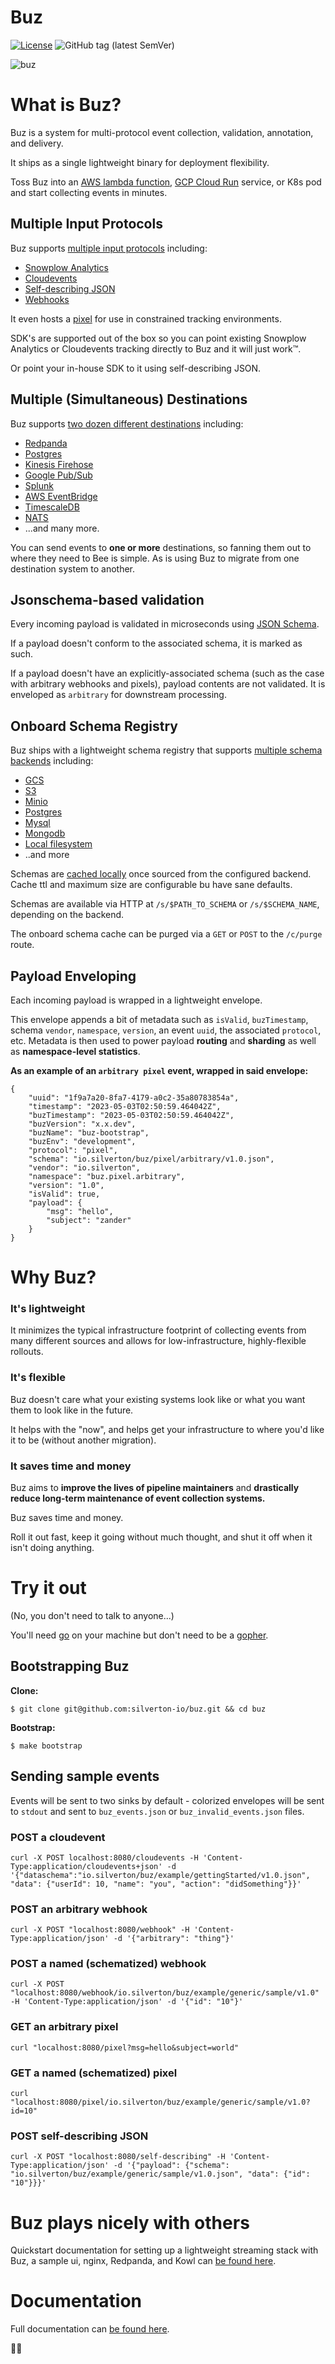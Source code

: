 # Buz

[![License](https://img.shields.io/badge/License-Apache%202.0-brightgreen.svg)](https://opensource.org/licenses/Apache-2.0)
![GitHub tag (latest SemVer)](https://img.shields.io/github/v/tag/silverton-io/buz)

<!-- ![tests](https://github.com/silverton-io/buz/actions/workflows/test/badge.svg) -->

![buz](img/buzz.png)

# What is Buz?

Buz is a system for multi-protocol event collection, validation, annotation, and delivery.

It ships as a single lightweight binary for deployment flexibility.

Toss Buz into an [AWS lambda function](https://aws.amazon.com/lambda/), [GCP Cloud Run](https://cloud.google.com/run) service, or K8s pod and start collecting events in minutes.

## Multiple Input Protocols

Buz supports [multiple input protocols](https://buz.dev/inputs/overview) including:

* [Snowplow Analytics](https://buz.dev/inputs/saas/snowplow)
* [Cloudevents](https://buz.dev/inputs/cloudNative/cloudevents)
* [Self-describing JSON](https://buz.dev/inputs/buz/self-describing)
* [Webhooks](https://buz.dev/inputs/buz/webhook)

It even hosts a [pixel](https://buz.dev/inputs/buz/pixel) for use in constrained tracking environments.

SDK's are supported out of the box so you can point existing Snowplow Analytics or Cloudevents tracking directly to Buz and it will just work™.

Or point your in-house SDK to it using self-describing JSON.

## Multiple (Simultaneous) Destinations

Buz supports [two dozen different destinations](https://buz.dev/outputs/overview) including:
* [Redpanda](https://buz.dev/outputs/stream/redpanda)
* [Postgres](https://buz.dev/outputs/database/postgres)
* [Kinesis Firehose](https://buz.dev/outputs/stream/aws-kinesis-firehose)
* [Google Pub/Sub](https://buz.dev/outputs/stream/google-pubsub)
* [Splunk](https://buz.dev/outputs/database/splunk)
* [AWS EventBridge](https://buz.dev/outputs/messageBus/aws-eventbridge)
* [TimescaleDB](https://buz.dev/outputs/timeseries/timescaledb)
* [NATS](https://buz.dev/outputs/messageBus/nats)
* ...and many more.

You can send events to **one or more** destinations, so fanning them out to where they need to Bee is simple. As is using Buz to migrate from one destination system to another.

## Jsonschema-based validation

Every incoming payload is validated in microseconds using [JSON Schema](https://json-schema.org/).

If a payload doesn't conform to the associated schema, it is marked as such.

If a payload doesn't have an explicitly-associated schema (such as the case with arbitrary webhooks and pixels), payload contents are not validated. It is enveloped as `arbitrary` for downstream processing.

## Onboard Schema Registry

Buz ships with a lightweight schema registry that supports [multiple schema backends](https://buz.dev/schema-registry/overview) including:

* [GCS](https://buz.dev/schema-registry/backends/object/gcs)
* [S3](https://buz.dev/schema-registry/backends/object/s3)
* [Minio](https://buz.dev/schema-registry/backends/object/minio)
* [Postgres](https://buz.dev/schema-registry/backends/database/postgres)
* [Mysql](https://buz.dev/schema-registry/backends/database/mysql)
* [Mongodb](https://buz.dev/schema-registry/backends/database/mongodb)
* [Local filesystem](https://buz.dev/schema-registry/backends/buz/filesystem)
* ..and more

Schemas are [cached locally](https://buz.dev/schema-registry/overview#onboard-schema-registry-cache) once sourced from the configured backend. Cache ttl and maximum size are configurable bu have sane defaults.

Schemas are available via HTTP at `/s/$PATH_TO_SCHEMA` or `/s/$SCHEMA_NAME`, depending on the backend.

The onboard schema cache can be purged via a `GET` or `POST` to the `/c/purge` route.

## Payload Enveloping

Each incoming payload is wrapped in a lightweight envelope.

This envelope appends a bit of metadata such as `isValid`, `buzTimestamp`, schema `vendor`, `namespace`, `version`, an event `uuid`, the associated `protocol`, etc. Metadata is then used to power payload **routing** and **sharding** as well as **namespace-level statistics**.

**As an example of an `arbitrary pixel` event, wrapped in said envelope:**

```
{
    "uuid": "1f9a7a20-8fa7-4179-a0c2-35a80783854a",
    "timestamp": "2023-05-03T02:50:59.464042Z",
    "buzTimestamp": "2023-05-03T02:50:59.464042Z",
    "buzVersion": "x.x.dev",
    "buzName": "buz-bootstrap",
    "buzEnv": "development",
    "protocol": "pixel",
    "schema": "io.silverton/buz/pixel/arbitrary/v1.0.json",
    "vendor": "io.silverton",
    "namespace": "buz.pixel.arbitrary",
    "version": "1.0",
    "isValid": true,
    "payload": {
        "msg": "hello",
        "subject": "zander"
    }
}
```

# Why Buz?

### It's lightweight

It minimizes the typical infrastructure footprint of collecting events from many different sources and allows for low-infrastructure, highly-flexible rollouts.

### It's flexible

Buz doesn't care what your existing systems look like or what you want them to look like in the future.

It helps with the "now", and helps get your infrastructure to where you'd like it to be (without another migration).

### It saves time and money

Buz aims to **improve the lives of pipeline maintainers** and **drastically reduce long-term maintenance of event collection systems.**

Buz saves time and money.

Roll it out fast, keep it going without much thought, and shut it off when it isn't doing anything.

# Try it out

(No, you don't need to talk to anyone...)

You'll need [go](https://go.dev/doc/install) on your machine but don't need to be a [gopher](https://go.dev/blog/gopher).


## Bootstrapping Buz

**Clone:**

    $ git clone git@github.com:silverton-io/buz.git && cd buz


**Bootstrap:**

    $ make bootstrap


## Sending sample events

Events will be sent to two sinks by default - colorized envelopes will be sent to `stdout` and sent to `buz_events.json` or `buz_invalid_events.json` files.

### POST a cloudevent

    curl -X POST localhost:8080/cloudevents -H 'Content-Type:application/cloudevents+json' -d '{"dataschema":"io.silverton/buz/example/gettingStarted/v1.0.json", "data": {"userId": 10, "name": "you", "action": "didSomething"}}'

### POST an arbitrary webhook

    curl -X POST "localhost:8080/webhook" -H 'Content-Type:application/json' -d '{"arbitrary": "thing"}'


### POST a named (schematized) webhook

    curl -X POST "localhost:8080/webhook/io.silverton/buz/example/generic/sample/v1.0" -H 'Content-Type:application/json' -d '{"id": "10"}'


### GET an arbitrary pixel

    curl "localhost:8080/pixel?msg=hello&subject=world"


### GET a named (schematized) pixel

    curl "localhost:8080/pixel/io.silverton/buz/example/generic/sample/v1.0?id=10"


### POST self-describing JSON

    curl -X POST "localhost:8080/self-describing" -H 'Content-Type:application/json' -d '{"payload": {"schema": "io.silverton/buz/example/generic/sample/v1.0.json", "data": {"id": "10"}}}'



# Buz plays nicely with others

Quickstart documentation for setting up a lightweight streaming stack with Buz, a sample ui, nginx, Redpanda, and Kowl can [be found here](https://buz.dev/examples/quickstart).


# Documentation

Full documentation can [be found here](https://buz.dev).


🍻🐝
